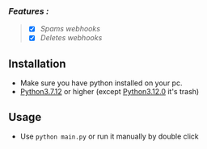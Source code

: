 ### *Features :*
> - [x] *Spams webhooks*
> - [x] *Deletes webhooks*

## Installation

- Make sure you have python installed on your pc. 
- [Python3.7.12](https://www.python.org/downloads/release/python-3712/) or higher (except [Python3.12.0](https://www.python.org/downloads/release/python-3120/) it's trash)

## Usage
- Use `python main.py` or run it manually by double click
